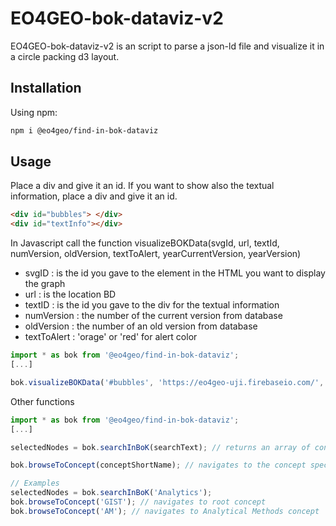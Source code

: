 # EO4GEO-bok-dataviz-v2

EO4GEO-bok-dataviz-v2 is an script to parse a json-ld file and visualize it in a circle packing d3 layout.

## Installation

Using npm: 

```bash
npm i @eo4geo/find-in-bok-dataviz
```

## Usage

Place a div and give it an id.
If you want to show also the textual information, place a div and give it an id.

```html
<div id="bubbles"> </div>
<div id="textInfo"></div>
```

In Javascript call the function visualizeBOKData(svgId, url, textId, numVersion, oldVersion, textToAlert, yearCurrentVersion, yearVersion)


- svgID : is the id you gave to the element in the HTML you want to display the graph
- url : is the location BD
- textID : is the id you gave to the div for the textual information
- numVersion : the number of the current version from database
- oldVersion : the number of an old version from database
- textToAlert : 'orage' or 'red' for alert color


```javascript
import * as bok from '@eo4geo/find-in-bok-dataviz';
[...]

bok.visualizeBOKData('#bubbles', 'https://eo4geo-uji.firebaseio.com/', '#textInfo', 1, , 1, 'orage', '2019', '2016') // will render the graphical view and the textual view from the version 1 in database

```

Other functions

```javascript
import * as bok from '@eo4geo/find-in-bok-dataviz';
[...]

selectedNodes = bok.searchInBoK(searchText); // returns an array of concepts matching the searchText string

bok.browseToConcept(conceptShortName); // navigates to the concept specified

// Examples
selectedNodes = bok.searchInBoK('Analytics');
bok.browseToConcept('GIST'); // navigates to root concept
bok.browseToConcept('AM'); // navigates to Analytical Methods concept

```


